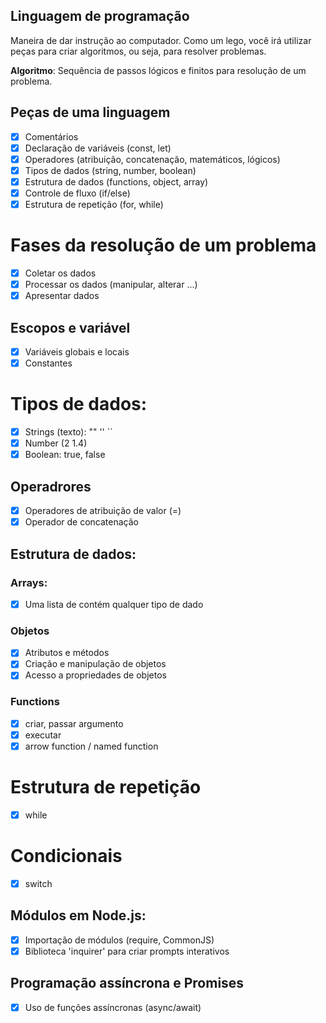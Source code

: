 ## Linguagem de programação

Maneira de dar instrução ao computador.
Como um lego, você irá utilizar peças para criar algoritmos, ou seja, para resolver problemas.

**Algoritmo**: Sequência de passos lógicos e finitos para resolução de um problema.

## Peças de uma linguagem

- [x] Comentários
- [x] Declaração de variáveis (const, let)
- [x] Operadores (atribuição, concatenação, matemáticos, lógicos)
- [x] Tipos de dados (string, number, boolean)
- [x] Estrutura de dados (functions, object, array)
- [x] Controle de fluxo (if/else)
- [x] Estrutura de repetição (for, while)

#  Fases da resolução de um problema

- [x] Coletar os dados
- [x] Processar os dados (manipular, alterar ...)
- [x] Apresentar dados

## Escopos e variável

- [x] Variáveis globais e locais
- [x] Constantes

# Tipos de dados:

- [x] Strings (texto): "" '' ``
- [x] Number (2 1.4)
- [x] Boolean: true, false

## Operadrores

- [x] Operadores de atribuição de valor (=)
- [x] Operador de concatenação

## Estrutura de dados:

### Arrays:

- [x] Uma lista de contém qualquer tipo de dado

### Objetos

- [x] Atributos e métodos
- [x] Criação e manipulação de objetos
- [x] Acesso a propriedades de objetos

### Functions

- [x] criar, passar argumento
- [x] executar
- [x] arrow function / named function

# Estrutura de repetição

- [x] while

# Condicionais

- [x] switch

## Módulos em Node.js:

- [x] Importação de módulos (require, CommonJS)
- [x] Biblioteca 'inquirer' para criar prompts interativos

## Programação assíncrona e Promises

- [x] Uso de funções assíncronas (async/await)